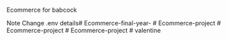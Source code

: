 Ecommerce for babcock

Note
Change .env details#   E c o m m e r c e - f i n a l - y e a r -  
 #   E c o m m e r c e - p r o j e c t  
 #   E c o m m e r c e - p r o j e c t  
 #   E c o m m e r c e - p r o j e c t  
 #   v a l e n t i n e  
 